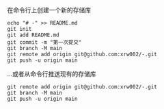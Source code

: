 在命令行上创建一个新的存储库
````
echo "# -" >> README.md 
git init 
git add README.md 
git commit -m "第一次提交" 
git branch -M main 
git remote add origin git@github.com:xrw002/-.git
git push -u origin main
````
...或者从命令行推送现有的存储库
```
git remote add origin git@github.com:xrw002/-.git
git branch -M main 
git push -u origin main
````
